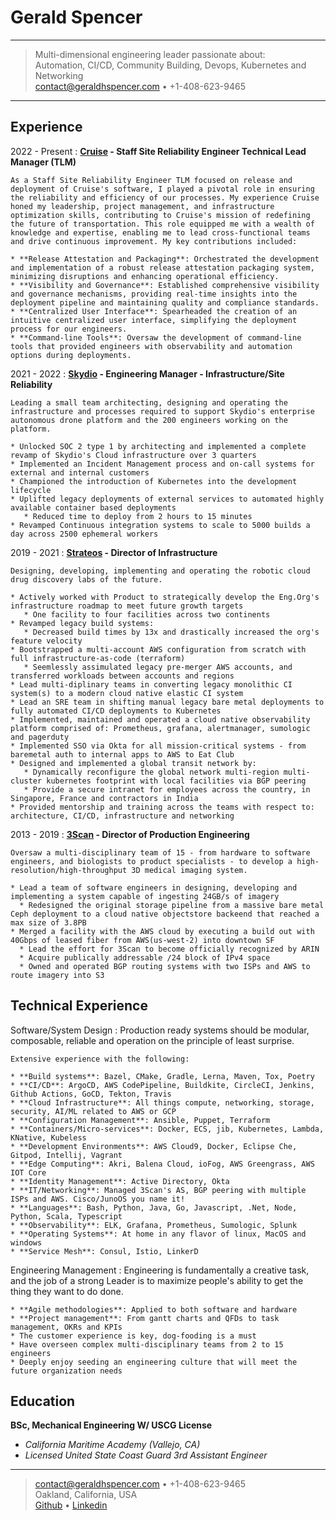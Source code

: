 Gerald Spencer
============
----

> Multi-dimensional engineering leader passionate about:\
> Automation, CI/CD, Community Building, Devops, Kubernetes and Networking\
> <contact@geraldhspencer.com> • +1-408-623-9465

----

Experience
----------
2022 - Present
:   **[Cruise] - Staff Site Reliability Engineer Technical Lead Manager (TLM)**

	As a Staff Site Reliability Engineer TLM focused on release and deployment of Cruise's software, I played a pivotal role in ensuring the reliability and efficiency of our processes. My experience Cruise honed my leadership, project management, and infrastructure optimization skills, contributing to Cruise's mission of redefining the future of transportation. This role equipped me with a wealth of knowledge and expertise, enabling me to lead cross-functional teams and drive continuous improvement. My key contributions included:

    * **Release Attestation and Packaging**: Orchestrated the development and implementation of a robust release attestation packaging system, minimizing disruptions and enhancing operational efficiency.
    * **Visibility and Governance**: Established comprehensive visibility and governance mechanisms, providing real-time insights into the deployment pipeline and maintaining quality and compliance standards.
    * **Centralized User Interface**: Spearheaded the creation of an intuitive centralized user interface, simplifying the deployment process for our engineers.
    * **Command-line Tools**: Oversaw the development of command-line tools that provided engineers with observability and automation options during deployments. 

2021 - 2022
:   **[Skydio] - Engineering Manager - Infrastructure/Site Reliability**

	Leading a small team architecting, designing and operating the infrastructure and processes required to support Skydio's enterprise autonomous drone platform and the 200 engineers working on the platform.

    * Unlocked SOC 2 type 1 by architecting and implemented a complete revamp of Skydio's Cloud infrastructure over 3 quarters
    * Implemented an Incident Management process and on-call systems for external and internal customers
    * Championed the introduction of Kubernetes into the development lifecycle
    * Uplifted legacy deployments of external services to automated highly available container based deployments
       * Reduced time to deploy from 2 hours to 15 minutes
    * Revamped Continuous integration systems to scale to 5000 builds a day across 2500 ephemeral workers

2019 - 2021
:   **[Strateos] - Director of Infrastructure**

	Designing, developing, implementing and operating the robotic cloud drug discovery labs of the future.

    * Actively worked with Product to strategically develop the Eng.Org's infrastructure roadmap to meet future growth targets
       * One facility to four facilities across two continents
    * Revamped legacy build systems:
       * Decreased build times by 13x and drastically increased the org's feature velocity
    * Bootstrapped a multi-account AWS configuration from scratch with full infrastructure-as-code (terraform)
       * Seemlessly assimulated legacy pre-merger AWS accounts, and transferred workloads between accounts and regions
    * Lead multi-diplinary teams in converting legacy monolithic CI system(s) to a modern cloud native elastic CI system
    * Lead an SRE team in shifting manual legacy bare metal deployments to fully automated CI/CD deployments to Kubernetes
    * Implemented, maintained and operated a cloud native observability platform comprised of: Prometheus, grafana, alertmanager, sumologic and pagerduty
    * Implemented SSO via Okta for all mission-critical systems - from baremetal auth to internal apps to AWS to Eat Club
    * Designed and implemented a global transit network by:
       * Dynamically reconfigure the global network multi-region multi-cluster kubernetes footprint with local facilities via BGP peering
       * Provide a secure intranet for employees across the country, in Singapore, France and contractors in India
    * Provided mentorship and training across the teams with respect to: architecture, CI/CD, infrastructure and networking

2013 - 2019
:   **[3Scan] - Director of Production Engineering**

	Oversaw a multi-disciplinary team of 15 - from hardware to software engineers, and biologists to product specialists - to develop a high-resolution/high-throughput 3D medical imaging system.

    * Lead a team of software engineers in designing, developing and implementing a system capable of ingesting 24GB/s of imagery
	  * Redesigned the original storage pipeline from a massive bare metal Ceph deployment to a cloud native objectstore backeend that reached a max size of 3.8PB
    * Merged a facility with the AWS cloud by executing a build out with 40Gbps of leased fiber from AWS(us-west-2) into downtown SF
      * Lead the effort for 3Scan to become officially recognized by ARIN
      * Acquire publically addressable /24 block of IPv4 space
      * Owned and operated BGP routing systems with two ISPs and AWS to route imagery into S3

Technical Experience
--------------------

Software/System Design
:   Production ready systems should be modular, composable, reliable and operation on the principle of least surprise. 

	Extensive experience with the following:

    * **Build systems**: Bazel, CMake, Gradle, Lerna, Maven, Tox, Poetry
    * **CI/CD**: ArgoCD, AWS CodePipeline, Buildkite, CircleCI, Jenkins, Github Actions, GoCD, Tekton, Travis
    * **Cloud Infrastructure**: All things compute, networking, storage, security, AI/ML related to AWS or GCP
    * **Configuration Management**: Ansible, Puppet, Terraform
    * **Containers/Micro-services**: Docker, ECS, jib, Kubernetes, Lambda, KNative, Kubeless
    * **Development Environments**: AWS Cloud9, Docker, Eclipse Che, Gitpod, Intellij, Vagrant
    * **Edge Computing**: Akri, Balena Cloud, ioFog, AWS Greengrass, AWS IOT Core
    * **Identity Management**: Active Directory, Okta
    * **IT/Networking**: Managed 3Scan's AS, BGP peering with multiple ISPs and AWS. Cisco/JunoOS you name it!
    * **Languages**: Bash, Python, Java, Go, Javascript, .Net, Node, Python, Scala, Typescript
    * **Observability**: ELK, Grafana, Prometheus, Sumologic, Splunk
    * **Operating Systems**: At home in any flavor of linux, MacOS and windows
    * **Service Mesh**: Consul, Istio, LinkerD

Engineering Management
:   Engineering is fundamentally a creative task, and the job of a strong Leader is to maximize people's ability to get the thing they want to do done.

    * **Agile methodologies**: Applied to both software and hardware
    * **Project management**: From gantt charts and QFDs to task management, OKRs and KPIs
    * The customer experience is key, dog-fooding is a must
    * Have overseen complex multi-disciplinary teams from 2 to 15 engineers
    * Deeply enjoy seeding an engineering culture that will meet the future organization needs

Education
---------

**BSc, Mechanical Engineering W/ USCG License**
   
   - *California Maritime Academy (Vallejo, CA)*
   - *Licensed United State Coast Guard 3rd Assistant Engineer*


[3Scan]: http://www.3scan.com
[Black Rock Lighthouse Service]: https://journal.burningman.org/2016/08/burning-man-arts/brc-art/black-rock-lighthouse-service
[Cruise]: https://www.getcruise.com
[Flux Foundation]: http://www.fluxfoundation.org
[Github]: https://github.com/Geethree
[Linkedin]: https://www.linkedin.com/in/gerald-spencer-bb2617123/
[Taylor Collaboration]: http://www.taylorcollaboration.org
[Temple 2017]: http://www.temple2017.org/
[Temple Galaxia]: http://www.templegalaxia.org
[The Folly]: https://www.thefollybrc.com/
[Strateos]: http://www.strateos.com
[Skydio]: https://www.skydio.com

----

> <contact@geraldhspencer.com> • +1-408-623-9465 \
> Oakland, California, USA \
> [Github] • [Linkedin]

